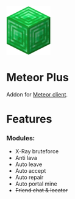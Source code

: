 ![Meteor Plus icon](/src/main/resources/assets/plus/icon.png)

# Meteor Plus

Addon for [Meteor client](https://github.com/MeteorDevelopment/meteor-client).

# Features
### Modules:
- X-Ray bruteforce
- Anti lava
- Auto leave
- Auto accept
- Auto repair
- Auto portal mine
- ~~Friend chat & locator~~

